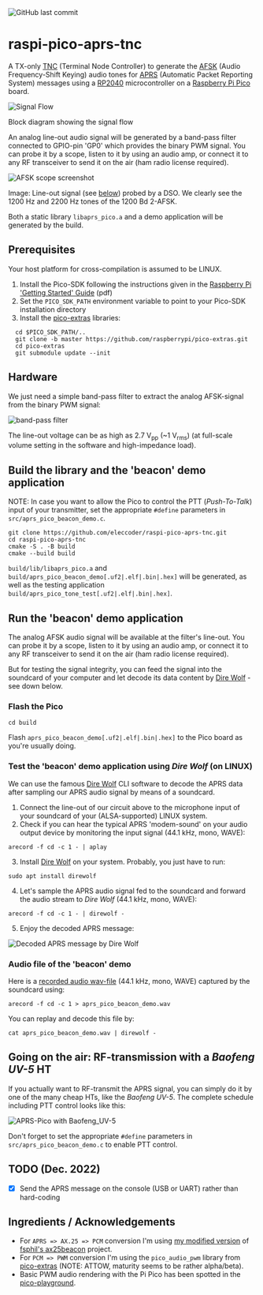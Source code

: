 <img alt="GitHub last commit" src="https://img.shields.io/github/last-commit/eleccoder/raspi-pico-aprs-tnc">

# raspi-pico-aprs-tnc
A TX-only [TNC](https://en.wikipedia.org/wiki/Terminal_node_controller) (Terminal Node Controller) to generate the [AFSK](https://en.wikipedia.org/wiki/Frequency-shift_keying#Audio_FSK) (Audio Frequency-Shift Keying) audio tones for [APRS](https://en.wikipedia.org/wiki/Automatic_Packet_Reporting_System) (Automatic Packet Reporting System) messages using a [RP2040](https://en.wikipedia.org/wiki/RP2040) microcontroller on a [Raspberry Pi Pico](https://en.wikipedia.org/wiki/Raspberry_Pi) board.

![Signal Flow](https://github.com/eleccoder/raspi-pico-aprs-tnc/blob/main/doc/img/signal_flow.png)

Block diagram showing the signal flow

An analog line-out audio signal will be generated by a band-pass filter connected to GPIO-pin 'GP0' which provides the binary PWM signal. You can probe it by a scope, listen to it by using an audio amp, or connect it to any RF transceiver to send it on the air (ham radio license required).

![AFSK scope screenshot](https://github.com/eleccoder/raspi-pico-aprs-tnc/blob/main/doc/img/afsk_scope.png)

Image: Line-out signal (see [below](#Hardware)) probed by a DSO. We clearly see the 1200 Hz and 2200 Hz tones of the 1200 Bd 2-AFSK.

Both a static library `libaprs_pico.a` and a demo application will be generated by the build.


## Prerequisites

Your host platform for cross-compilation is assumed to be LINUX.

1. Install the Pico-SDK following the instructions given in the [Raspberry Pi 'Getting Started' Guide](https://datasheets.raspberrypi.org/pico/getting-started-with-pico.pdf) (pdf)
1. Set the `PICO_SDK_PATH` environment variable to point to your Pico-SDK installation directory
1. Install the [pico-extras](https://github.com/raspberrypi/pico-extras) libraries:

```
  cd $PICO_SDK_PATH/..
  git clone -b master https://github.com/raspberrypi/pico-extras.git
  cd pico-extras
  git submodule update --init
```

## Hardware

We just need a simple band-pass filter to extract the analog AFSK-signal from the binary PWM signal:

![band-pass filter](https://github.com/eleccoder/raspi-pico-aprs-tnc/blob/main/doc/img/band_pass_filter.png)

The line-out voltage can be as high as 2.7 V<sub>pp</sub> (~1 V<sub>rms</sub>) (at full-scale volume setting in the software and high-impedance load).

## Build the library and the 'beacon' demo application

NOTE: In case you want to allow the Pico to control the PTT (*Push-To-Talk*) input of your transmitter, set the appropriate `#define` parameters in `src/aprs_pico_beacon_demo.c`.

```
git clone https://github.com/eleccoder/raspi-pico-aprs-tnc.git
cd raspi-pico-aprs-tnc
cmake -S . -B build
cmake --build build
```

`build/lib/libaprs_pico.a` and `build/aprs_pico_beacon_demo[.uf2|.elf|.bin|.hex]` will be generated, as well as the testing application `build/aprs_pico_tone_test[.uf2|.elf|.bin|.hex]`.

## Run the 'beacon' demo application

The analog AFSK audio signal will be available at the filter's line-out. You can probe it by a scope, listen to it by using an audio amp, or connect it to any RF transceiver to send it on the air (ham radio license required).

But for testing the signal integrity, you can feed the signal into the soundcard of your computer and let decode its data content by [Dire Wolf](https://github.com/wb2osz/direwolf) - see down below.

### Flash the Pico

```
cd build
```

Flash `aprs_pico_beacon_demo[.uf2|.elf|.bin|.hex]` to the Pico board as you're usually doing.


### Test the 'beacon' demo application using *Dire Wolf* (on LINUX)

We can use the famous [Dire Wolf](https://github.com/wb2osz/direwolf) CLI software to decode the APRS data after sampling our APRS audio signal by means of a soundcard.

1. Connect the line-out of our circuit above to the microphone input of your soundcard of your (ALSA-supported) LINUX system.
2. Check if you can hear the typical APRS 'modem-sound' on your audio output device by monitoring the input signal (44.1 kHz, mono, WAVE):

```
arecord -f cd -c 1 - | aplay
```

3. Install [Dire Wolf](https://github.com/wb2osz/direwolf) on your system. Probably, you just have to run:

```
sudo apt install direwolf
```

4. Let's sample the APRS audio signal fed to the soundcard and forward the audio stream to *Dire Wolf* (44.1 kHz, mono, WAVE):

```
arecord -f cd -c 1 - | direwolf -
```

5. Enjoy the decoded APRS message:

![Decoded APRS message by Dire Wolf](https://github.com/eleccoder/raspi-pico-aprs-tnc/blob/main/doc/img/direwolf_decoding.png)

### Audio file of the 'beacon' demo

Here is a [recorded audio wav-file](https://github.com/eleccoder/raspi-pico-aprs-tnc/blob/main/doc/aprs_pico_beacon_demo.wav) (44.1 kHz, mono, WAVE) captured by the soundcard using:

```
arecord -f cd -c 1 > aprs_pico_beacon_demo.wav
```

You can replay and decode this file by:

```
cat aprs_pico_beacon_demo.wav | direwolf -
```

## Going on the air: RF-transmission with a *Baofeng UV-5* HT

If you actually want to RF-transmit the APRS signal, you can simply do it by one of the many cheap HTs, like the *Baofeng UV-5*. The complete schedule including PTT control looks like this:

![APRS-Pico with Baofeng_UV-5](https://github.com/eleccoder/raspi-pico-aprs-tnc/blob/main/doc/img/APRS_Pico_with_Baofeng_UV-5R.png)

Don't forget to set the appropriate `#define` parameters in `src/aprs_pico_beacon_demo.c` to enable PTT control.

## TODO (Dec. 2022)

- [x] Send the APRS message on the console (USB or UART) rather than hard-coding

## Ingredients / Acknowledgements

- For `APRS => AX.25 => PCM` conversion I'm using [my modified version](https://github.com/eleccoder/ax25-aprs-lib) of [fsphil's ax25beacon](https://github.com/fsphil/ax25beacon) project.
- For `PCM => PWM` conversion I'm using the `pico_audio_pwm` library from [pico-extras](https://github.com/raspberrypi/pico-extras) (NOTE: ATTOW, maturity seems to be rather alpha/beta).
- Basic PWM audio rendering with the Pi Pico has been spotted in the [pico-playground](https://github.com/raspberrypi/pico-playground/tree/master/audio).
